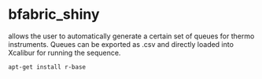 # bfabric_shiny
 allows the user to automatically generate a certain set of queues for thermo instruments. Queues can be exported as .csv and directly loaded into Xcalibur for running the sequence.


```{bash}
apt-get install r-base
```
